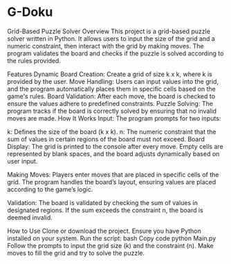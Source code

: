 # G-Doku
Grid-Based Puzzle Solver
Overview
This project is a grid-based puzzle solver written in Python. It allows users to input the size of the grid and a numeric constraint, then interact with the grid by making moves. The program validates the board and checks if the puzzle is solved according to the rules provided.

Features
Dynamic Board Creation: Create a grid of size k x k, where k is provided by the user.
Move Handling: Users can input values into the grid, and the program automatically places them in specific cells based on the game's rules.
Board Validation: After each move, the board is checked to ensure the values adhere to predefined constraints.
Puzzle Solving: The program tracks if the board is correctly solved by ensuring that no invalid moves are made.
How It Works
Input: The program prompts for two inputs:

k: Defines the size of the board (k x k).
n: The numeric constraint that the sum of values in certain regions of the board must not exceed.
Board Display: The grid is printed to the console after every move. Empty cells are represented by blank spaces, and the board adjusts dynamically based on user input.

Making Moves: Players enter moves that are placed in specific cells of the grid. The program handles the board’s layout, ensuring values are placed according to the game’s logic.

Validation: The board is validated by checking the sum of values in designated regions. If the sum exceeds the constraint n, the board is deemed invalid.

How to Use
Clone or download the project.
Ensure you have Python installed on your system.
Run the script:
bash
Copy code
python Main.py
Follow the prompts to input the grid size (k) and the constraint (n).
Make moves to fill the grid and try to solve the puzzle.

